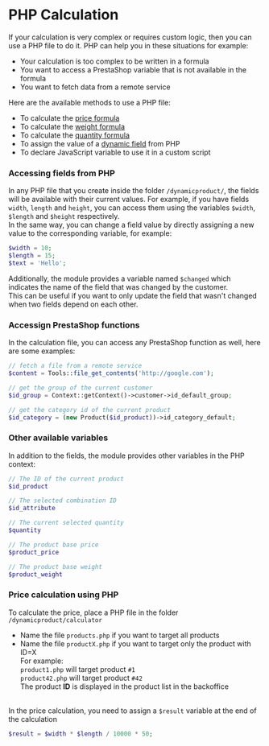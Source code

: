 # PHP Calculation

If your calculation is very complex or requires custom logic, then you can use a PHP file to do it.
PHP can help you in these situations for example:
- Your calculation is too complex to be written in a formula
- You want to access a PrestaShop variable that is not available in the formula
- You want to fetch data from a remote service

Here are the available methods to use a PHP file:
- To calculate the [price formula](product-config/08-formulas.md?id=price-formula)
- To calculate the [weight formula](product-config/08-formulas.md?id=weight-formula)
- To calculate the [quantity formula](product-config/08-formulas.md?id=quantity-formula)
- To assign the value of a [dynamic field](product-config/07-fields.md?id=dynamic-variable) from PHP
- To declare JavaScript variable to use it in a custom script

### Accessing fields from PHP
In any PHP file that you create inside the folder `/dynamicproduct/`, the fields will be available
with their current values.
For example, if you have fields `width`, `length` and `height`, you can access them using the variables
`$width`, `$length` and `$height` respectively.  
In the same way, you can change a field value by directly assigning a new value to the corresponding
variable, for example:
```php
$width = 10;
$length = 15;
$text = 'Hello';
```

Additionally, the module provides a variable named `$changed`
which indicates the name of the field that was changed by the customer.  
This can be useful if you want to only update the field that wasn't changed when two fields depend on each other.

### Accessign PrestaShop functions
In the calculation file, you can access any PrestaShop function as well, here are some examples:
```php
// fetch a file from a remote service
$content = Tools::file_get_contents('http://google.com');

// get the group of the current customer
$id_group = Context::getContext()->customer->id_default_group;

// get the category id of the current product
$id_category = (new Product($id_product))->id_category_default;
```

### Other available variables
In addition to the fields, the module provides other variables in the PHP context:
```php
// The ID of the current product
$id_product

// The selected combination ID
$id_attribute

// The current selected quantity
$quantity

// The product base price
$product_price

// The product base weight
$product_weight
```

### Price calculation using PHP
To calculate the price, place a PHP file in the folder `/dynamicproduct/calculator`
- Name the file `products.php` if you want to target all products
- Name the file `productX.php` if you want to target only the product with ID=X  
  For example:  
    `product1.php` will target product `#1`  
    `product42.php` will target product `#42`  
  The product **ID** is displayed in the product list in the backoffice  
  <img srcset="./images/php-ids.jpg 2x" class="padding border">

In the price calculation, you need to assign a `$result` variable at the end of the calculation

```php
$result = $width * $length / 10000 * 50;
```
